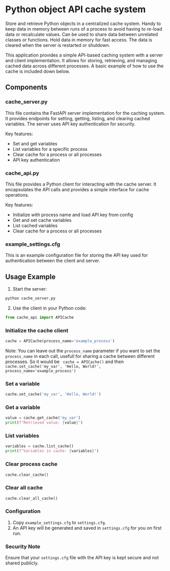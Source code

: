 # Python object API cache system

Store and retrieve Python objects in a centralized cache system. Handy to keep data in memory between runs of a process to avoid having to re-load data or recalculate values. Can be used to share data between unrelated classes or functions. Hold data in memory for fast access. The data is cleared when the server is restarted or shutdown. 

This application provides a simple API-based caching system with a server and client implementation. It allows for storing, retrieving, and managing cached data across different processes. A basic example of how to use the cache is included down below.

## Components

### cache_server.py

This file contains the FastAPI server implementation for the caching system. It provides endpoints for setting, getting, listing, and clearing cached variables. The server uses API key authentication for security.

Key features:
- Set and get variables
- List variables for a specific process
- Clear cache for a process or all processes
- API key authentication

### cache_api.py

This file provides a Python client for interacting with the cache server. It encapsulates the API calls and provides a simple interface for cache operations.

Key features:
- Initialize with process name and load API key from config
- Get and set cache variables
- List cached variables
- Clear cache for a process or all processes

### example_settings.cfg

This is an example configuration file for storing the API key used for authentication between the client and server.

## Usage Example

1. Start the server:
```python
python cache_server.py
```
2. Use the client in your Python code:
```python
from cache_api import APICache
```
### Initialize the cache client
```python
cache = APICache(process_name='example_process')
```
Note: You can leave out the `process_name` parameter if you want to set the `process_name` in each call, usefull for sharing a cache between different processes. So it would be ` cache = APICache()` and then `cache.set_cache('my_var', 'Hello, World!', process_name='example_process')`
### Set a variable
```python
cache.set_cache('my_var', 'Hello, World!')
```
### Get a variable
```python
value = cache.get_cache('my_var')
print(f"Retrieved value: {value}")
```
### List variables
```python
variables = cache.list_cache()
print(f"Variables in cache: {variables}")
```
### Clear process cache
```python
cache.clear_cache()
```
### Clear all cache
```python
cache.clear_all_cache()
```

### Configuration

1. Copy `example_settings.cfg` to `settings.cfg`.
2. An API key will be generated and saved in `settings.cfg` for you on first run.

### Security Note

Ensure that your `settings.cfg` file with the API key is kept secure and not shared publicly.